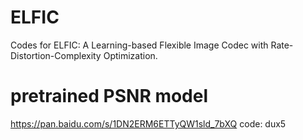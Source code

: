 # ELFIC
Codes for ELFIC: A Learning-based Flexible Image Codec with Rate-Distortion-Complexity Optimization.


# pretrained PSNR model
https://pan.baidu.com/s/1DN2ERM6ETTyQW1sld_7bXQ 
code: dux5
